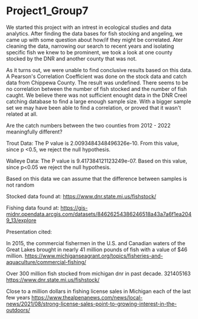 # Project1_Group7

We started this project with an intrest in ecological studies and data analytics. After finding the data bases for fish stocking and angeling, we came up with some question about how/if they might be correlated. Ater cleaning the data, narrowing our search to recent years and isolating specific fish we knew to be prominent, we took a look at one county stocked by the DNR and another county that was not. 

As it turns out, we were unable to find conclusive results based on this data. A Pearson's Correlation Coefficient was done on the stock data and catch data from Chippewa County. The result was undefined. There seems to be no correlation between the number of fish stocked and the number of fish caught. We believe there was not sufficient enought data in the DNR Creel catching database to find a large enough sample size. With a bigger sample set we may have been able to find a correlation, or proved that it wasn't related at all. 


Are the catch numbers between the two counties from 2012 - 2022 meaningfully different?

Trout Data: 
The P value is 2.0093484348496326e-10. From this value, since p <0.5, we reject the null hypothesis. 

Walleye Data:
The P value is 9.417384121123249e-07. Based on this value, since p<0.05 we reject the null hypothesis.

Based on this data we can assume that the difference between samples is not random


Stocked data found at:
https://www.dnr.state.mi.us/fishstock/

Fishing data found at:
https://gis-midnr.opendata.arcgis.com/datasets/84626254386246518a43a7a6f1ea2049_13/explore




Presentation cited: 

In 2015, the commercial fishermen in the U.S. and Canadian waters of the Great Lakes brought in nearly 41 million pounds of fish with a value of $46 million.
https://www.michiganseagrant.org/topics/fisheries-and-aquaculture/commercial-fishing/

Over 300 million fish stocked from michigan dnr in past decade. 321405163
https://www.dnr.state.mi.us/fishstock/

Close to a million dollars in fishing license sales in Michigan each of the last few years
https://www.thealpenanews.com/news/local-news/2021/08/strong-license-sales-point-to-growing-interest-in-the-outdoors/